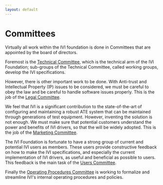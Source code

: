 ```yaml
---
layout: default
---
```

# Committees

Virtually all work within the IVI foundation is done in Committees that
are appointed by the board of directors.

Foremost is the [Technical Committee](technical_committee.html), which
is the technical arm of the IVI Foundation; sub-groups of the Technical
Committee, called working groups, develop the IVI specifications.

However, there is other important work to be done. With Anti-trust and
Intellectual Property (IP) issues to be considered, we must be careful
to obey the law and be careful to handle software issues properly. This
is the job of the [Legal Committee](legal_committee.html).

We feel that IVI is a significant contribution to the state-of-the-art
of configuring and maintaining a robust ATE system that can be
maintained through generations of test equipment. However, inventing the
solution is not enough. We must make sure that potential customers
understand the power and benefits of IVI drivers, so that the will be
widely adopted. This is the job of the [Marketing Committee](marketing_committee.html).

The IVI Foundation is fortunate to have a strong group of current and
potential IVI users as members. These users provide constructive
feedback on how to make the IVI specifications, and especially the
current implementation of IVI drivers, as useful and beneficial as
possible to users. This feedback is the main task of the [Users Committee](user_committee.html).

Finally the [Operating Procedures Committee](operating_procedures_committee.html) is working to formalize
and streamline IVI's internal operating procedures and policies.
